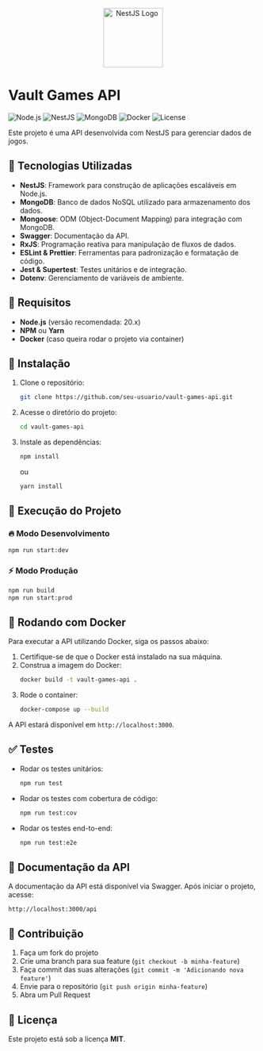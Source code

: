 <p align="center">
  <a href="https://nestjs.com/" target="blank"><img src="https://nestjs.com/img/logo-small.svg" width="120" alt="NestJS Logo" /></a>
</p>

# Vault Games API

![Node.js](https://img.shields.io/badge/Node.js-20.x-green)
![NestJS](https://img.shields.io/badge/NestJS-v10-red)
![MongoDB](https://img.shields.io/badge/MongoDB-NoSQL-brightgreen)
![Docker](https://img.shields.io/badge/Docker-Supported-blue)
![License](https://img.shields.io/badge/License-UNLICENSED-lightgrey)

Este projeto é uma API desenvolvida com NestJS para gerenciar dados de jogos.

## 🚀 Tecnologias Utilizadas

- **NestJS**: Framework para construção de aplicações escaláveis em Node.js.
- **MongoDB**: Banco de dados NoSQL utilizado para armazenamento dos dados.
- **Mongoose**: ODM (Object-Document Mapping) para integração com MongoDB.
- **Swagger**: Documentação da API.
- **RxJS**: Programação reativa para manipulação de fluxos de dados.
- **ESLint & Prettier**: Ferramentas para padronização e formatação de código.
- **Jest & Supertest**: Testes unitários e de integração.
- **Dotenv**: Gerenciamento de variáveis de ambiente.

## 📌 Requisitos

- **Node.js** (versão recomendada: 20.x)
- **NPM** ou **Yarn**
- **Docker** (caso queira rodar o projeto via container)

## 🔧 Instalação

1. Clone o repositório:

   ```sh
   git clone https://github.com/seu-usuario/vault-games-api.git
   ```

2. Acesse o diretório do projeto:

   ```sh
   cd vault-games-api
   ```

3. Instale as dependências:

   ```sh
   npm install
   ```

   ou

   ```sh
   yarn install
   ```

## 🚀 Execução do Projeto

### 🔥 Modo Desenvolvimento

```sh
npm run start:dev
```

### ⚡ Modo Produção

```sh
npm run build
npm run start:prod
```

## 🐳 Rodando com Docker

Para executar a API utilizando Docker, siga os passos abaixo:

1. Certifique-se de que o Docker está instalado na sua máquina.
2. Construa a imagem do Docker:
   ```sh
   docker build -t vault-games-api .
   ```
3. Rode o container:
   ```sh
   docker-compose up --build
   ```

A API estará disponível em `http://localhost:3000`.

## ✅ Testes

- Rodar os testes unitários:
  ```sh
  npm run test
  ```
- Rodar os testes com cobertura de código:
  ```sh
  npm run test:cov
  ```
- Rodar os testes end-to-end:
  ```sh
  npm run test:e2e
  ```

## 📄 Documentação da API

A documentação da API está disponível via Swagger. Após iniciar o projeto, acesse:

```
http://localhost:3000/api
```

## 🤝 Contribuição

1. Faça um fork do projeto
2. Crie uma branch para sua feature (`git checkout -b minha-feature`)
3. Faça commit das suas alterações (`git commit -m 'Adicionando nova feature'`)
4. Envie para o repositório (`git push origin minha-feature`)
5. Abra um Pull Request

## 📜 Licença

Este projeto está sob a licença **MIT**.
